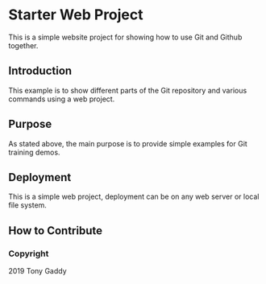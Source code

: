 # Starter Web Project

This is a simple website project for showing how to use Git and Github together.

## Introduction

This example is to show different parts of the Git repository and various commands 
using a web project.

## Purpose

As stated above, the main purpose is to provide simple examples for Git training demos.

## Deployment

This is a simple web project, deployment can be on any web server or local file system.

## How to Contribute

### Copyright

2019 Tony Gaddy
